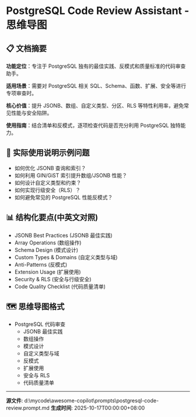 # PostgreSQL Code Review Assistant - 思维导图

## 📋 文档摘要

**功能定位**：专注于 PostgreSQL 独有的最佳实践、反模式和质量标准的代码审查助手。

**适用场景**：需要对 PostgreSQL 相关 SQL、Schema、函数、扩展、安全等进行专项审查时。

**核心价值**：提升 JSONB、数组、自定义类型、分区、RLS 等特性利用率，避免常见性能与安全陷阱。

**使用指南**：结合清单和反模式，逐项检查代码是否充分利用 PostgreSQL 独特能力。

## 🎯 实际使用说明示例问题

- 如何优化 JSONB 查询和索引？
- 如何利用 GIN/GiST 索引提升数组/JSONB 性能？
- 如何设计自定义类型和约束？
- 如何实现行级安全（RLS）？
- 如何避免常见的 PostgreSQL 性能反模式？

## 📊 结构化要点(中英文对照)

- JSONB Best Practices (JSONB 最佳实践)
- Array Operations (数组操作)
- Schema Design (模式设计)
- Custom Types & Domains (自定义类型与域)
- Anti-Patterns (反模式)
- Extension Usage (扩展使用)
- Security & RLS (安全与行级安全)
- Code Quality Checklist (代码质量清单)

## 🗺️ 思维导图格式

- PostgreSQL 代码审查
  - JSONB 最佳实践
  - 数组操作
  - 模式设计
  - 自定义类型与域
  - 反模式
  - 扩展使用
  - 安全与 RLS
  - 代码质量清单

---
**源文件**: d:\mycode\awesome-copilot\prompts\postgresql-code-review.prompt.md
**生成时间**: 2025-10-17T00:00:00+08:00
